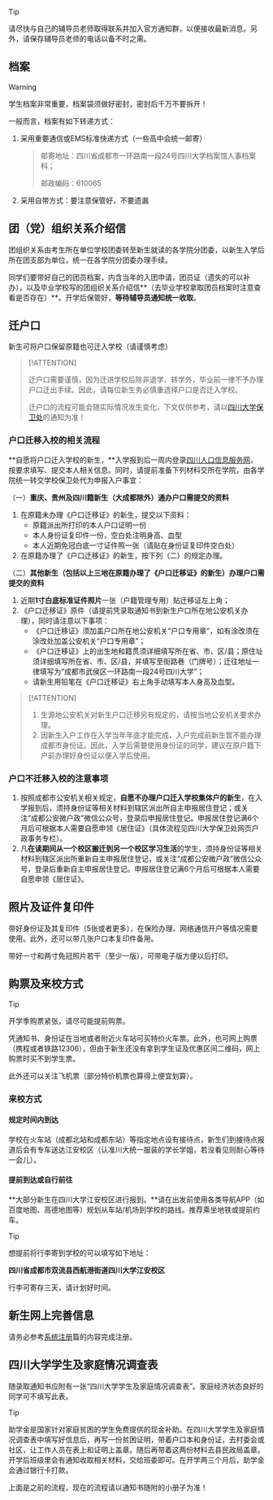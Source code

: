 > [!TIP]
>
> 请尽快与自己的辅导员老师取得联系并加入官方通知群，以便接收最新消息。另外，请保存辅导员老师的电话以备不时之需。

## 档案

> [!WARNING]
>
> 学生档案非常重要，档案袋须做好密封，密封后千万不要拆开！

一般而言，档案有如下转递方式：

1. 采用重要通信或EMS标准快递方式（一些高中会统一邮寄）

   > 邮寄地址：四川省成都市一环路南一段24号四川大学档案馆人事档案科；
   >
   > 邮政编码：610065

2. 采用自带方式：要注意保管好，不要遗漏

## 团（党）组织关系介绍信

团组织关系由考生所在单位学校团委转至新生就读的各学院分团委，以新生入学后所在团支部为单位，统一在各学院分团委办理手续。

同学们要带好自己的团员档案，内含当年的入团申请，团员证（遗失的可以补办），以及毕业学校写的团组织关系介绍信**（去毕业学校拿取团员档案时注意查看是否存在）**。开学后保管好，**等待辅导员通知统一收取**。

## 迁户口

新生可将户口保留原籍也可迁入学校（请谨慎考虑）

> [!ATTENTION]
>
> 迁户口需要谨慎，因为迁进学校后除非退学、转学外，毕业前一律不予办理户口迁出手续。因此，请每位新生务必慎重选择户口是否迁入学校。
>
> 迁户口的流程可能会随实际情况发生变化，下文仅供参考，请以[四川大学保卫处](http://bwc.scu.edu.cn/index.htm)的通知为准！

### 户口迁移入校的相关流程

**自愿将户口迁入学校的新生，**入学报到后一周内登录[四川人口信息服务网](http://www.chinapopin.com/#/pages/home)，按要求填写、提交本人相关信息。同时，请提前准备下列材料交所在学院，由各学院统一转交学校保卫处代为申报入户事宜：

（一）**重庆、贵州及四川籍新生（大成都除外）通办户口需提交的资料**

1. 在原籍未办理《户口迁移证》的新生，提交以下资料：
   - 原籍派出所打印的本人户口证明一份
   - 本人身份证复印件一份，空白处注明身高、血型
   - 本人近期免冠白底一寸证件照一张（请贴在身份证复印件空白处）
2. 在原籍办理了《户口迁移证》的新生，按下列（二）的规定办理。

（二）**其他新生（包括以上三地在原籍办理了《户口迁移证》的新生）办理户口需提交的资料**

1. 近期**1寸白底标准证件照片**一张（户籍管理专用）贴迁移证左上角；
2. 《户口迁移证》原件（请提前凭录取通知书到新生户口所在地公安机关办理），同时请注意以下事项：
   - 《户口迁移证》须加盖户口所在地公安机关“户口专用章”，如有涂改须在涂改处加盖公安机关“户口专用章”；
   - 《户口迁移证》上的出生地和籍贯须详细填写所在省、市、区/县；原住址须详细填写所在省、市、区/县，并填写至街路巷（门牌号）；迁往地址一律填写为“成都市武侯区一环路南一段24号四川大学”；
   - 请新生用铅笔在《户口迁移证》右上角手动填写本人身高及血型。

> [!ATTENTION]
>
> 1. 生源地公安机关对新生户口迁移另有规定的，请按当地公安机关要求办理。
> 2. 因新生入户工作在入学当年年底才能完成，入户完成前新生暂不能办理成都市身份证。因此，入学后需要使用身份证的同学，建议在原户籍下户前办理好身份证以便入学后使用。

### 户口不迁移入校的注意事项

1. 按照成都市公安机关相关规定，**自愿不办理户口迁入学校集体户的新生**，在入学报到后，须持身份证等相关材料到辖区派出所自主申报居住登记；或关注“成都公安微户政”微信公众号，登录后申报居住登记。申报居住登记满6个月后可根据本人需要自愿申领《居住证》（具体流程见四川大学保卫处网页户政事务专栏）。
2. 凡**在读期间从一个校区搬迁到另一个校区学习生活**的学生，须持身份证等相关材料到辖区派出所重新自主申报居住登记，或关注“成都公安微户政”微信公众号，登录后重新自主申报居住登记。申报居住登记满6个月后可根据本人需要自愿申领《居住证》。

## 照片及证件复印件

带好身份证及其复印件（5张或者更多），在保险办理、网络通信开户等情况需要使用。此外，还可以带几张户口本复印件备用。

带好一寸和两寸免冠照片若干（至少一版），可带电子版方便以后打印。

## 购票及来校方式

> [!TIP]
>
> 开学季购票紧张，请尽可能提前购票。

凭通知书、身份证在当地或者附近火车站可买特价火车票。此外，也可网上购票（携程或者铁路12306），但由于新生还没有拿到学生证及优惠区间二维码，网上购票时买不到学生票。

此外还可以关注飞机票（部分特价机票也算得上便宜划算）。

### 来校方式

#### 规定时间内到达

 学校在火车站（成都北站和成都东站）等指定地点设有接待点，新生们到接待点报道后会有专车送达江安校区（认准川大统一服装的学长学姐，若没看见则耐心等待一会儿）。

#### 提前到达或自行前往

**大部分新生在四川大学江安校区进行报到。**请在出发前使用各类导航APP（如百度地图、高德地图等）规划从车站/机场到学校的路线。推荐乘坐地铁或提前约车。

> [!TIP]
>
> 想提前将行李寄到学校的可以填写如下地址：
>
> **四川省成都市双流县西航港街道四川大学江安校区**
>
> 行李可寄存三天，请计划好时间。

## 新生网上完善信息

请务必参考[系统注册](preparations/registration)篇的内容完成注册。

## 四川大学学生及家庭情况调查表

随录取通知书应附有一张“四川大学学生及家庭情况调查表”。家庭经济状态良好的同学可不填写此表。

> [!TIP]
>
> 助学金是国家针对家庭贫困的学生免费提供的现金补助。在四川大学学生及家庭情况调查表中填写好信息后，再写一份贫困证明，带着户口本和身份证，去村委会或社区，让工作人员在表上和证明上盖章。随后再带着这两份材料去县民政局盖章。开学后班级里会有通知收取相关材料，交给班委即可。在开学两三个月后，助学金会通过银行卡打款。
>
> 上面是之前的流程，现在的流程请以通知书随附的小册子为准！